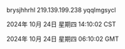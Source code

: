 brysjhhrhl 219.139.199.238 yqqlmgsycl

2024年 10月 24日 星期四 14:10:02 CST

2024年 10月 24日 星期四 06:10:02 GMT
